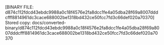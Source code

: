 [BINARY FILE: d874c112fdcd43ebdc9988a0c18f4576e2fa8dcc1fe4a05dba28f69a8007dddcfff8814961dc3cace688002be1318bd432ce50fcc7fd3c66def020a70370]
Stored copy: docs/converted-binary/d874c112fdcd43ebdc9988a0c18f4576e2fa8dcc1fe4a05dba28f69a8007dddcfff8814961dc3cace688002be1318bd432ce50fcc7fd3c66def020a70370
